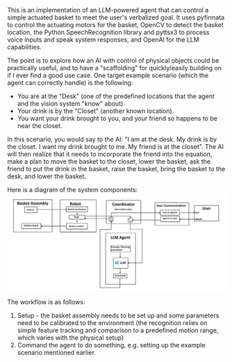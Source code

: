 This is an implementation of an LLM-powered agent that can control a simple actuated basket to meet the user's verbalized goal. It uses pyfirmata to control the actuating motors for the basket, OpenCV to detect the basket location, the Python SpeechRecognition library and pyttsx3 to process voice inputs and speak system responses, and OpenAI for the LLM capabilities.

The point is to explore how an AI with control of physical objects could be practically useful, and to have a "scaffolding" for quickly/easily building on if I ever find a good use case. One target example scenario (which the agent can correctly handle) is the following:
- You are at the "Desk" (one of the predefined locations that the agent and the vision system "know" about).
- Your drink is by the "Closet" (another known location).
- You want your drink brought to you, and your friend so happens to be near the closet.

In this scenario, you would say to the AI: "I am at the desk. My drink is by the closet. I want my drink brought to me. My friend is at the closet". The AI will then realize that it needs to incorporate the friend into the equation, make a plan to move the basket to the closet, lower the basket, ask the friend to put the drink in the basket, raise the basket, bring the basket to the desk, and lower the basket.

Here is a diagram of the system components:
![System Diagram](system.png)

The workflow is as follows:
1. Setup - the basket assembly needs to be set up and some parameters need to be calibrated to the environment (the recognition relies on simple feature tracking and comparison to a predefined motion range, which varies with the physical setup)
2. Command the agent to do something, e.g. setting up the example scenario mentioned earlier.
